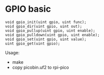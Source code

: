 # GPIO basic

```
void gpio_init(uint gpio, uint func);
void gpio_dir(uint gpio, uint out);
void gpio_pullup(uint gpio, uint enable);
void gpio_pulldown(uint gpio, uint enable);
void gpio_set(uint gpio, uint value);
uint gpio_get(uint gpio);
```

Usage:

- make
- copy picobin.uf2 to rpi-pico



